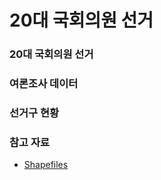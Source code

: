 # 20대 국회의원 선거



### 20대 국회의원 선거 


### 여론조사 데이터


### 선거구 현황


### 참고 자료

- [Shapefiles](http://facweb.knowlton.ohio-state.edu/pviton/courses2/crp87105/spatial-data.html)

